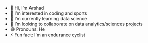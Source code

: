 - 👋 Hi, I’m Arshad
- 👀 I’m interested in coding and sports
- 🌱 I’m currently learning data science
- 💞️ I’m looking to collaborate on data analytics/sciences projects
- 😄 Pronouns: He
- ⚡ Fun fact: I'm an endurance cyclist

<!---
arshad4387/arshad4387 is a ✨ special ✨ repository because its `README.md` (this file) appears on your GitHub profile.
You can click the Preview link to take a look at your changes.
--->
